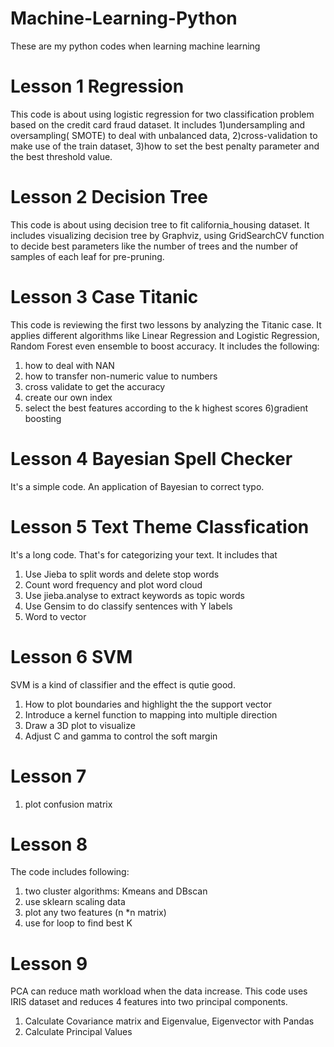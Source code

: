 # Machine-Learning-Python
These are my python codes when learning machine learning


# Lesson 1 Regression

This code is about using logistic regression for two classification problem based on the credit card fraud dataset.  It includes 1)undersampling and oversampling( SMOTE) to deal with unbalanced data, 
2)cross-validation to make use of the train dataset,
3)how to set the best penalty parameter and the best threshold value.


# Lesson 2 Decision Tree

This code is about using decision tree to fit california_housing dataset. It includes visualizing decision tree by Graphviz, using GridSearchCV function to decide best parameters like the number of trees and the number of samples of each leaf for pre-pruning.


# Lesson 3 Case Titanic
This code is reviewing the first two lessons by analyzing the Titanic case. It applies different algorithms like Linear Regression and  Logistic Regression, Random Forest even ensemble to boost accuracy. It includes the following:
1) how to deal with NAN
2) how to transfer non-numeric value to numbers
3) cross validate to get the accuracy
4) create our own index
5) select the best features according to the k highest scores
6)gradient boosting


# Lesson 4 Bayesian Spell Checker
It's a simple code. An application of Bayesian to correct typo.

# Lesson 5 Text Theme Classfication
It's a long code. That's for categorizing your text. It includes that
1) Use Jieba to split words and delete stop words
2) Count word frequency and plot word cloud
3) Use jieba.analyse to extract keywords as topic words
4) Use Gensim to do classify sentences with Y labels
5) Word to vector


# Lesson 6 SVM
SVM is a kind of classifier and the effect is qutie good.
1) How to plot boundaries and highlight the the support vector
2) Introduce a kernel function to mapping into multiple direction
3) Draw a 3D plot to visualize 
4) Adjust C and gamma to control the soft margin 


# Lesson 7
1) plot confusion matrix


# Lesson 8 
The code includes following:
1) two cluster algorithms: Kmeans and DBscan
2) use sklearn scaling data
3) plot any two features (n *n matrix)
4) use for loop to find best K


# Lesson 9
PCA can reduce math workload when the data increase. This code uses IRIS dataset and reduces 4 features into two principal components.
1) Calculate Covariance matrix and Eigenvalue, Eigenvector with Pandas
2) Calculate Principal Values








